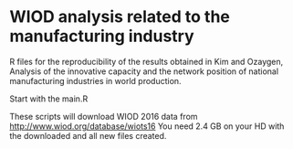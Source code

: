 # WIOD analysis related to the manufacturing industry
R files for the reproducibility of the results obtained in Kim and Ozaygen, Analysis of the innovative capacity and the network position of national manufacturing industries in world production.

Start with the main.R

These scripts will download WIOD 2016 data from http://www.wiod.org/database/wiots16 
You need 2.4 GB on your HD with the downloaded and all new files created.
